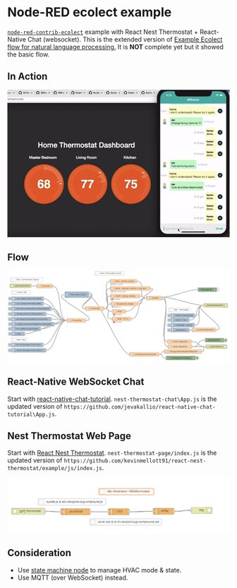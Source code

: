 # Node-RED ecolect example

[`node-red-contrib-ecolect`](https://github.com/DeanCording/node-red-contrib-ecolect) example with React Nest Thermostat + React-Native Chat (websocket). This is the extended version of [Example Ecolect flow for natural language processing.](https://flows.nodered.org/flow/5f9072db63e9cf7a68351adf769f1515) It is **NOT** complete yet but it showed the basic flow.

## In Action

<p align="center">
<img src="https://github.com/phyunsj/node-red-contrib-ecolect-example/blob/master/node-red-ecolect-in-action.gif" width="600px"/>
</p>

## Flow 

<p align="center">
<img src="https://github.com/phyunsj/node-red-contrib-ecolect-example/blob/master/ecolect-thermostat-control.png" width="800px"/>
</p>


## React-Native WebSocket Chat 

Start with [react-native-chat-tutorial](https://github.com/jevakallio/react-native-chat-tutorial). `nest-thermostat-chat\App.js` is the updated version of `https://github.com/jevakallio/react-native-chat-tutorial\App.js`.

## Nest Thermostat Web Page

Start with [React Nest Thermostat](https://github.com/kevinmellott91/react-nest-thermostat). `nest-thermostat-page/index.js` is the updated version of `https://github.com/kevinmellott91/react-nest-thermostat/example/js/index.js`. 

<p align="center">
<img src="https://github.com/phyunsj/node-red-contrib-ecolect-example/blob/master/ecolect-thermostat-nest-page.png" width="800px"/>
</p>

## Consideration 

- Use [state machine node](https://github.com/cflurin/node-red-contrib-dsm) to manage HVAC mode & state. 
- Use MQTT (over WebSocket) instead.
